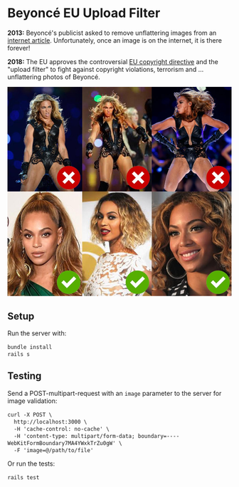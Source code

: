 # Beyoncé EU Upload Filter

**2013:** Beyoncé's publicist asked to remove unflattering images from an [internet article](https://www.buzzfeed.com/buzzfeedceleb/the-unflattering-photos-beyonces-publicist-doesnt-want-you-t). Unfortunately, once an image is on the internet, it is there forever!

**2018:** The EU approves the controversial [EU copyright directive](http://www.europarl.europa.eu/news/en/press-room/20180906IPR12103/parliament-adopts-its-position-on-digital-copyright-rules) and the "upload filter" to fight against copyright violations, terrorism and ... unflattering  photos of Beyoncé.

![Preview](preview.jpg)

## Setup

Run the server with:
```
bundle install
rails s
```

## Testing

Send a POST-multipart-request with an `image` parameter to the server for image validation:
```
curl -X POST \
  http://localhost:3000 \
  -H 'cache-control: no-cache' \
  -H 'content-type: multipart/form-data; boundary=----WebKitFormBoundary7MA4YWxkTrZu0gW' \
  -F 'image=@/path/to/file'
```

Or run the tests:
```
rails test
```
